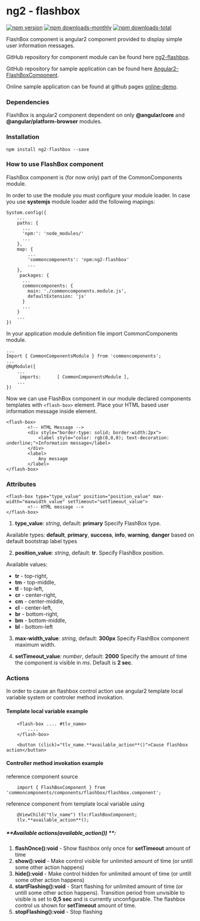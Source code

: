 # ng2 - flashbox
[![npm version](https://img.shields.io/npm/v/ng2-flashbox.svg)](https://www.npmjs.com/package/ng2-flashbox) [![npm downloads-monthly](https://img.shields.io/npm/dm/ng2-flashbox.svg)](https://www.npmjs.com/package/ng2-flashbox) [![npm downloads-total](https://img.shields.io/npm/dt/ng2-flashbox.svg)](https://www.npmjs.com/package/ng2-flashbox)

FlashBox component is angular2 component provided to display simple user information messages.

GitHub repository for component module can be found here [ng2-flashbox](https://github.com/vladimirpavk/ng2-flashbox/).

GitHub repository for sample application can be found here [Angular2-FlashBoxComponent](https://github.com/vladimirpavk/Angular2-FlashBoxComponent).

Online sample application can be found at github pages [online-demo](https://vladimirpavk.github.io/Angular2-FlashBoxComponent/).

### Dependencies
FlashBox is angular2 component dependent on only **@angular/core** and **@angular/platform-browser** modules.

### Installation
```
npm install ng2-flashbox --save
```

### How to use FlashBox component
FlashBox component is (for now only) part of the CommonComponents module.

In order to use the module you must configure your module loader. In case you use **systemjs** module loader add the following mapings:
```
System.config({
    ...
    paths: {
      ...
      'npm:': 'node_modules/'
      ...
    },
    map: {
        ...
        'commoncomponents': 'npm:ng2-flashbox'
        ...
    },
     packages: {
      ...
      commoncomponents: {
        main: './commoncomponents.module.js',
        defaultExtension: 'js'
      }
      ...
    }
    ...
})
```

In your application module definition file import CommonComponents module.
```
... 
Import { CommonComponentsModule } from 'commoncomponents';
...
@NgModule({
    ...
     imports:      [ CommonComponentsModule ],
    ...
})
```

Now we can use FlashBox component in our module declared components templates with ```<flash-box>``` element.
Place your  HTML based user information message inside element.

```
<flash-box>
        <!-- HTML Message -->
        <div style="border-type: solid; border-width:2px">
            <label style="color: rgb(0,0,0); text-decoration: underline;">Information message</label>
        </div>
        <label>
            Any message
        </label>
</flash-box> 

```

### Attributes

```
<flash-box type="type_value" position="position_value" max-width="maxwidth_value" setTimeout="setTimeout_value">
        <!-- HTML message -->
</flash-box>    
```

1. **type_value**: *string*, default: **primary**
Specify FlashBox type. 

Available types: **default**, **primary**, **success**, **info**, **warning**, **danger** 
based on default bootstrap label types

2. **position_value**: *string*, default: **tr**. 
Specify FlashBox position.

Available values:
  * **tr** - top-right,
  * **tm** - top-middle,
  * **tl** - top-left,
  * **cr** - center-right,
  * **cm** - center-middle,
  * **cl** - center-left,
  * **br** - bottom-right,
  * **bm** - bottom-middle,
  * **bl** - bottom-left

3. **max-width_value**: *string*, default: **300px**
Specify FlashBox component maximum width.

4. **setTimeout_value**: *number*, default: **2000**
Specify the amount of time the component is visible in *ms*. Default is **2 sec**.


### Actions

In order to cause an flashbox control action use angular2 template local variable system or controler method invokation.

#### **Template local variable example**
```
    <flash-box .... #tlv_name>
        ....
    </flash-box>
    
    <button (click)="tlv_name.**available_action**()">Cause flashbox action</button>
```

#### **Controller method invokation example**

reference component source
```
    import { FlashBoxComponent } from 'commoncomponents/components/flashbox/flashbox.component';
```

reference component from template local variable using 
```
    @ViewChild("tlv_name") tlv:FlashBoxComponent;
    tlv.**available_action**();
```

##### **Available actions(available_action()) **:
1. **flashOnce():void** - Show flashbox only once for **setTimeout** amount of time
2. **show():void** - Make control visible for unlimited amount of time (or untill some other action happens)
3. **hide():void** - Make control hidden for unlimited amount of time (or untill some other action happens)
4. **startFlashing():void** - Start flashing for unlimited amount of time (or untill some other action happens).
Transition period from unvisible to visible is set to **0,5 sec** and is currently unconfigurable. The flashbox control us shown for **setTimeout** amount of time.
5. **stopFlashing():void** - Stop flashing




